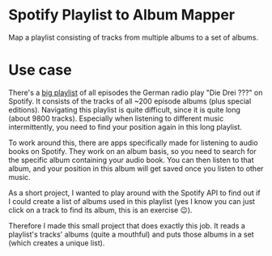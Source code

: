# Spotify Playlist to Album Mapper

Map a playlist consisting of tracks from multiple albums to a set of albums.

# Use case

There's a [big playlist](https://open.spotify.com/playlist/5e6XxV3vhHhdfqcjXScH8o?si=b-2uSIflQa2zyt4AAd_AAQ) of all episodes the German radio play "Die Drei ???" on Spotify. It consists of the tracks of all ~200 episode albums (plus special editions). Navigating this playlist is quite difficult, since it is quite long (about 9800 tracks). Especially when listening to different music intermittently, you need to find your position again in this long playlist.

To work around this, there are apps specifically made for listening to audio books on Spotify. They work on an album basis, so you need to search for the specific album containing your audio book. You can then listen to that album, and your position in this album will get saved once you listen to other music.

As a short project, I wanted to play around with the Spotify API to find out if I could create a list of albums used in this playlist (yes I know you can just click on a track to find its album, this is an exercise 😉). 

Therefore I made this small project that does exactly this job. It reads a playlist's tracks' albums (quite a mouthful) and puts those albums in a set (which creates a unique list). 
